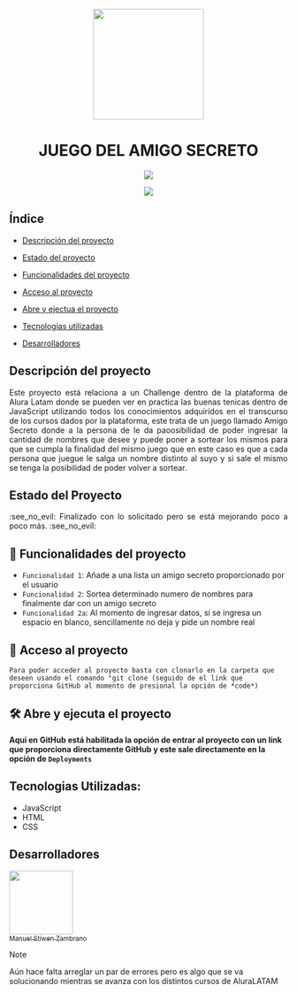 <p align="center">
   <img src="https://github.com/user-attachments/assets/c7bde09c-d56d-4630-adb5-40ceb363192c" width=200>
</p>

<h1 align="center"> JUEGO DEL AMIGO SECRETO</h1>
 <p align="center">
   <img src="https://img.shields.io/github/stars/ManuelZambrano-prog?style=social">
</p>
 <p align="center">
   <img src="https://img.shields.io/badge/STATUS-EN%20PROCESO-green">
</p>


## Índice
- [Descripción del proyecto](#Descripción-del-proyecto)

- [Estado del proyecto](#Estado-del-proyecto)

- [Funcionalidades del proyecto](#funcionalidades-del-proyecto)
  
- [Acceso al proyecto](#acceso-proyecto)

- [Abre y ejectua el proyecto](#abre_y_ejecuta_el_proyecto)
  
- [Tecnologías utilizadas](#tecnologías-utilizadas)
  
- [Desarrolladores](#desarrolladores)


## Descripción del proyecto 

<p align="justify">
 Este proyecto está relaciona a un Challenge dentro de la plataforma de Alura Latam donde se pueden ver en practica las buenas tenicas dentro de JavaScript
 utilizando todos los conocimientos adquiridos en el transcurso de los cursos dados por la plataforma, este trata de un juego llamado Amigo Secreto donde a
 la persona de le da paoosibilidad de poder ingresar la cantidad de nombres que desee y puede poner a sortear los mismos para que se cumpla la finalidad del
 mismo juego que en este caso es que a cada persona que juegue le salga un nombre distinto al suyo y si sale el mismo se tenga la posibilidad de poder volver
 a sortear.
</p>

## Estado del Proyecto

<p align= "justify">
:see_no_evil: Finalizado con lo solicitado pero se está mejorando poco a poco más. :see_no_evil:
</p>

## :hammer: Funcionalidades del proyecto

- `Funcionalidad 1`: Añade a una lista un amigo secreto proporcionado por el usuario
- `Funcionalidad 2`: Sortea determinado numero de nombres para finalmente dar con un amigo secreto
- `Funcionalidad 2a`: Al momento de ingresar datos, si se ingresa un espacio en blanco, sencillamente no deja y pide un nombre real

## 📁 Acceso al proyecto

```Para poder acceder al proyecto basta con clonarlo en la carpeta que deseen usando el comando "git clone (seguido de el link que proporciona GitHub al momento de presional la opción de *code*)```

## 🛠️ Abre y ejecuta el proyecto

**Aqui en GitHub está habilitada la opción de entrar al proyecto con un link que proporciona directamente GitHub y este sale directamente en la opción de `Deployments`**

## Tecnologias Utilizadas:
- JavaScript
- HTML
- CSS

## Desarrolladores
[<img src="https://github.com/user-attachments/assets/c40faac0-d642-4111-a6fd-4b45b3f980b9" width=115><br><sub>Manuel Stiwen Zambrano</sub>](https://github.com/ManuelZambrano-prog)

>[!NOTE]
>Aún hace falta arreglar un par de errores pero es algo que se va solucionando mientras se avanza con los distintos cursos de AluraLATAM
